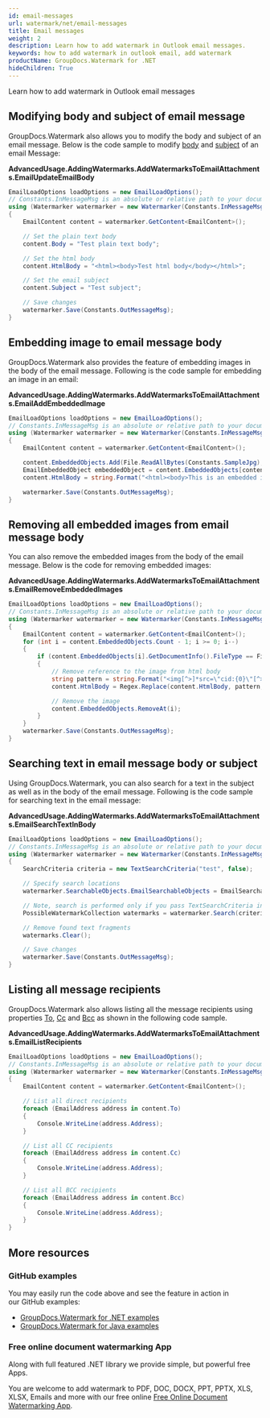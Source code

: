 ```yaml
---
id: email-messages
url: watermark/net/email-messages
title: Email messages
weight: 2
description: Learn how to add watermark in Outlook email messages.
keywords: how to add watermark in outlook email, add watermark
productName: GroupDocs.Watermark for .NET
hideChildren: True
---
```

Learn how to add watermark in Outlook email messages
## Modifying body and subject of email message

GroupDocs.Watermark also allows you to modify the body and subject of an email message. Below is the code sample to modify [body](https://reference.groupdocs.com/net/watermark/groupdocs.watermark.contents.email/emailcontent/properties/body) and [subject](https://reference.groupdocs.com/net/watermark/groupdocs.watermark.contents.email/emailcontent/properties/subject) of an email Message:

**AdvancedUsage.AddingWatermarks.AddWatermarksToEmailAttachments.EmailUpdateEmailBody**

```csharp
EmailLoadOptions loadOptions = new EmailLoadOptions();
// Constants.InMessageMsg is an absolute or relative path to your document. Ex: @"C:\Docs\message.msg"
using (Watermarker watermarker = new Watermarker(Constants.InMessageMsg, loadOptions))
{
    EmailContent content = watermarker.GetContent<EmailContent>();

    // Set the plain text body
    content.Body = "Test plain text body";

    // Set the html body
    content.HtmlBody = "<html><body>Test html body</body></html>";

    // Set the email subject
    content.Subject = "Test subject";

    // Save changes
    watermarker.Save(Constants.OutMessageMsg);
}
```

## Embedding image to email message body

GroupDocs.Watermark also provides the feature of embedding images in the body of the email message. Following is the code sample for embedding an image in an email:

**AdvancedUsage.AddingWatermarks.AddWatermarksToEmailAttachments.EmailAddEmbeddedImage**

```csharp
EmailLoadOptions loadOptions = new EmailLoadOptions();
// Constants.InMessageMsg is an absolute or relative path to your document. Ex: @"C:\Docs\message.msg"
using (Watermarker watermarker = new Watermarker(Constants.InMessageMsg, loadOptions))
{
    EmailContent content = watermarker.GetContent<EmailContent>();

    content.EmbeddedObjects.Add(File.ReadAllBytes(Constants.SampleJpg), "sample.jpg");
    EmailEmbeddedObject embeddedObject = content.EmbeddedObjects[content.EmbeddedObjects.Count - 1];
    content.HtmlBody = string.Format("<html><body>This is an embedded image: <img src=\"cid:{0}\"></body></html>", embeddedObject.ContentId);

    watermarker.Save(Constants.OutMessageMsg);
}
```

## Removing all embedded images from email message body

You can also remove the embedded images from the body of the email message. Below is the code for removing embedded images:

**AdvancedUsage.AddingWatermarks.AddWatermarksToEmailAttachments.EmailRemoveEmbeddedImages**

```csharp
EmailLoadOptions loadOptions = new EmailLoadOptions();
// Constants.InMessageMsg is an absolute or relative path to your document. Ex: @"C:\Docs\message.msg"
using (Watermarker watermarker = new Watermarker(Constants.InMessageMsg, loadOptions))
{
    EmailContent content = watermarker.GetContent<EmailContent>();
    for (int i = content.EmbeddedObjects.Count - 1; i >= 0; i--)
    {
        if (content.EmbeddedObjects[i].GetDocumentInfo().FileType == FileType.JPEG)
        {
            // Remove reference to the image from html body
            string pattern = string.Format("<img[^>]*src=\"cid:{0}\"[^>]*>", content.EmbeddedObjects[i].ContentId);
            content.HtmlBody = Regex.Replace(content.HtmlBody, pattern, string.Empty);

            // Remove the image
            content.EmbeddedObjects.RemoveAt(i);
        }
    }
    watermarker.Save(Constants.OutMessageMsg);
}
```

## Searching text in email message body or subject

Using GroupDocs.Watermark, you can also search for a text in the subject as well as in the body of the email message. Following is the code sample for searching text in the email message:

**AdvancedUsage.AddingWatermarks.AddWatermarksToEmailAttachments.EmailSearchTextInBody**

```csharp
EmailLoadOptions loadOptions = new EmailLoadOptions();
// Constants.InMessageMsg is an absolute or relative path to your document. Ex: @"C:\Docs\message.msg"
using (Watermarker watermarker = new Watermarker(Constants.InMessageMsg, loadOptions))
{
    SearchCriteria criteria = new TextSearchCriteria("test", false);

    // Specify search locations
    watermarker.SearchableObjects.EmailSearchableObjects = EmailSearchableObjects.Subject | EmailSearchableObjects.HtmlBody | EmailSearchableObjects.PlainTextBody;

    // Note, search is performed only if you pass TextSearchCriteria instance to FindWatermarks method
    PossibleWatermarkCollection watermarks = watermarker.Search(criteria);

    // Remove found text fragments
    watermarks.Clear();

    // Save changes
    watermarker.Save(Constants.OutMessageMsg);
}
```

## Listing all message recipients

GroupDocs.Watermark also allows listing all the message recipients using properties [To](https://reference.groupdocs.com/net/watermark/groupdocs.watermark.contents.email/emailcontent/properties/to), [Cc](https://reference.groupdocs.com/net/watermark/groupdocs.watermark.contents.email/emailcontent/properties/cc) and [Bcc](https://reference.groupdocs.com/net/watermark/groupdocs.watermark.contents.email/emailcontent/properties/bcc) as shown in the following code sample.

**AdvancedUsage.AddingWatermarks.AddWatermarksToEmailAttachments.EmailListRecipients**

```csharp
EmailLoadOptions loadOptions = new EmailLoadOptions();
// Constants.InMessageMsg is an absolute or relative path to your document. Ex: @"C:\Docs\message.msg"
using (Watermarker watermarker = new Watermarker(Constants.InMessageMsg, loadOptions))
{
    EmailContent content = watermarker.GetContent<EmailContent>();

    // List all direct recipients
    foreach (EmailAddress address in content.To)
    {
        Console.WriteLine(address.Address);
    }

    // List all CC recipients
    foreach (EmailAddress address in content.Cc)
    {
        Console.WriteLine(address.Address);
    }

    // List all BCC recipients
    foreach (EmailAddress address in content.Bcc)
    {
        Console.WriteLine(address.Address);
    }
}
```

## More resources

### GitHub examples

You may easily run the code above and see the feature in action in our GitHub examples:

* [GroupDocs.Watermark for .NET examples](https://github.com/groupdocs-watermark/GroupDocs.Watermark-for-.NET)
* [GroupDocs.Watermark for Java examples](https://github.com/groupdocs-watermark/GroupDocs.Watermark-for-Java)

### Free online document watermarking App

Along with full featured .NET library we provide simple, but powerful free Apps.

You are welcome to add watermark to PDF, DOC, DOCX, PPT, PPTX, XLS, XLSX, Emails and more with our free online [Free Online Document Watermarking App](https://products.groupdocs.app/watermark).
